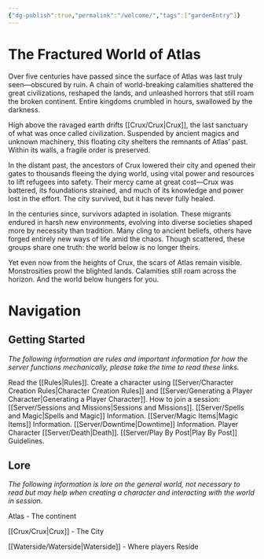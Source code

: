 ```yaml
---
{"dg-publish":true,"permalink":"/welcome/","tags":["gardenEntry"]}
---
```


# **The Fractured World of Atlas**

Over five centuries have passed since the surface of Atlas was last truly seen—obscured by ruin. A chain of world-breaking calamities shattered the great civilizations, reshaped the lands, and unleashed horrors that still roam the broken continent. Entire kingdoms crumbled in hours, swallowed by the darkness.

High above the ravaged earth drifts [[Crux/Crux\|Crux]], the last sanctuary of what was once called civilization. Suspended by ancient magics and unknown machinery, this floating city shelters the remnants of Atlas’ past. Within its walls, a fragile order is preserved.

In the distant past, the ancestors of Crux lowered their city and opened their gates to thousands fleeing the dying world, using vital power and resources to lift refugees into safety. Their mercy came at great cost—Crux was battered, its foundations strained, and much of its knowledge and power lost in the effort. The city survived, but it has never fully healed.

In the centuries since, survivors adapted in isolation. These migrants endured in harsh new environments, evolving into diverse societies shaped more by necessity than tradition. Many cling to ancient beliefs, others have forged entirely new ways of life amid the chaos. Though scattered, these groups share one truth: the world below is no longer theirs.

Yet even now from the heights of Crux, the scars of Atlas remain visible. Monstrosities prowl the blighted lands. Calamities still roam across the horizon. And the world below hungers for you.

# Navigation
## Getting Started
*The following information are rules and important information for how the server functions mechanically, please take the time to read these links.*

Read the [[Rules\|Rules]].
Create a character using [[Server/Character Creation Rules\|Character Creation Rules]] and [[Server/Generating a Player Character\|Generating a Player Character]].
How to join a session: [[Server/Sessions and Missions\|Sessions and Missions]].
[[Server/Spells and Magic\|Spells and Magic]] Information.
[[Server/Magic Items\|Magic Items]] Information.
[[Server/Downtime\|Downtime]] Information.
Player Character [[Server/Death\|Death]].
[[Server/Play By Post\|Play By Post]] Guidelines.
## Lore
*The following information is lore on the general world, not necessary to read but may help when creating a character and interacting with the world in session.*

Atlas - The continent

[[Crux/Crux\|Crux]] - The City

[[Waterside/Waterside\|Waterside]] - Where players Reside